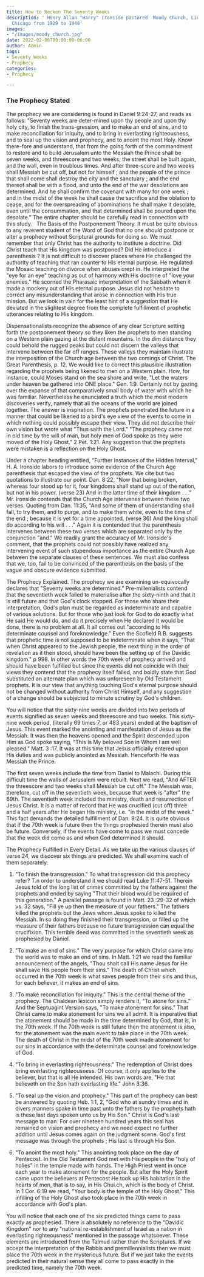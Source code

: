 ```yaml
---
title: How to Reckon The Seventy Weeks
description: ' Henry Allan "Harry" Ironside pastored  Moody Church, Lincoln Park,
  Chicago from 1929 to 1948'
images:
- "/images/moody_church.jpg"
date: 2022-02-06T00:00:00-06:00
author: Admin
tags:
- Seventy Weeks
- Prophecy
categories:
- Prophecy

---
```

### The Prophecy Stated

The prophecy we are considering is found in Daniel 9:24-27, and reads as follows: "Seventy weeks are deter-mined upon thy people and upon thy holy city, to finish the trans-gression, and to make an end of sins, and to make reconciliation for iniquity, and to bring in everlasting righteousness, and to seal up the vision and prophecy, and to anoint the most Holy. Know there-fore and understand, that from the going forth of the commandment to restore and to build Jerusalem unto the Messiah the Prince shall be seven weeks, and threescore and two weeks; the street shall be built again, and the wall, even in troublous times. And after three-score and two weeks shall Messiah be cut off, but not for himself ; and the people of the prince that shall come shall destroy the city and the sanctuary ; and the end thereof shall be with a flood, and unto the end of the war desolations are determined. And he shall confirm the covenant with many for one week ; and in the midst of the week he shall cause the sacrifice and the oblation to cease, and for the overspreading of abominations he shall make it desolate, even until the consummation, and that determined shall be poured upon the desolate." The entire chapter should be carefully read in connection with this study.
 
The Basis of the Postponement Theory. It must be quite obvious to any reverent student of the Word of God that no one should postpone or alter a prophecy without Scriptural grounds for doing so. We must remember that only Christ has the authority to institute a doctrine. Did Christ teach that His kingdom was postponed? Did He introduce a parenthesis ? It is not difficult to discover places where He challenged the authority of teaching that ran counter to His eternal purpose. He regulated the Mosaic teaching on divorce when abuses crept in. He interpreted the "eye for an eye" teaching as out of harmony with His doctrine of "love your enemies." He scorned the Pharasaic interpretation of the Sabbath when it made a mockery out of His eternal purpose. Jesus did not hesitate to correct any misunderstanding that arose in connection with His true mission. But we look in vain for the least hint of a suggestion that He deviated in the slightest degree from the complete fulfillment of prophetic utterances relating to His kingdom.

Dispensationalists recognize the absence of any clear Scripture setting forth the postponement theory so they liken the prophets to men standing on a Western plain gazing at the distant mountains. In the dim distance they could behold the rugged peaks but could not discern the valleys that intervene between the far off ranges. These valleys they maintain illustrate the interposition of the Church age between the two comings of Christ. The Great Parenthesis, p. 12. We would like to correct this plausible illustration regarding the prophets being likened to men on a Western plain. How, for instance, could Moses stand on the sea shore and write, "Let the waters under heaven be gathered into ONE place." Gen. 1:9. Certainly not by gazing over the expanse of that comparatively small body of water with which he was familiar. Nevertheless he enunciated a truth which the most modern discoveries verify, namely that all the oceans of the world are joined together. The answer is inspiration. The prophets penetrated the future in a manner that could be likened to a bird's eye view of the events to come in which nothing could possibly escape their view. They did not describe their own vision but wrote what "Thus saith the Lord." "The prophecy came not in old time by the will of man, but holy men of God spoke as they were moved of the Holy Ghost." 2 Pet. 1:21. Any suggestion that the prophets were mistaken is a reflection on the Holy Ghost.

Under a chapter heading entitled, "Further Instances of the Hidden Interval," H. A. Ironside labors to introduce some evidence of the Church Age parenthesis that escaped the view of the prophets. We cite but two quotations to illustrate our point. Dan. 8:22, "Now that being broken, whereas four stood up for it, four kingdoms shall stand up out of the nation, but not in his power. (verse 23) And in the latter time of their kingdom . . ." Mr. Ironside contends that the Church Age intervenes between these two verses. Quoting from Dan. 11:35, "And some of them of understanding shall fall, to try them, and to purge, and to make them white, even to the time of the end ; because it is yet for a time appointed. (verse 36) And the king shall do according to his will . . ." Again it is contended that the parenthesis intervenes between these two verses which are separated only by the conjunction "and." We readily grant the accuracy of Mr. Ironside's comment, that the prophets could not possibly have realized any intervening event of such stupendous importance as the entire Church Age between the separate clauses of these sentences. We must also confess that we, too, fail to be convinced of the parenthesis on the basis of the vague and obscure evidence submitted.

The Prophecy Explained. The prophecy we are examining un-equivocally declares that "Seventy weeks are determined." Pre-millenialists contend that the seventieth week failed to materialise after the sixty-ninth and that it is still future and that God's clock stopped. For those who share their interpretation, God's plan must be regarded as indeterminate and capable of various solutions. But for those who just look for God to do exactly what He said He would do, and do it precisely when He declared it would be done, there is no problem at all. It all comes out "according to His determinate counsel and foreknowledge." Even the Scofield R.B. suggests that prophetic time is not supposed to be indeterminate when it says, "That when Christ appeared to the Jewish people, the next thing in the order of revelation as it then stood, should have been the setting up of the Davidic kingdom." p 998. In other words the 70th week of prophecy arrived and should have been fulfilled but since the events did not coincide with their views they contend that the prophecy itself failed, and boldly state that God substituted an alternate plan which was unforeseen by Old Testament prophets. It is our view that anything touching God's eternal purpose should not be changed without authority from Christ Himself, and any suggestion of a change should be subjected to minute scrutiny by God's children.

You will notice that the sixty-nine weeks are divided into two periods of events signified as seven weeks and threescore and two weeks. This sixty-nine week period, (literally 69 times 7, or 483 years) ended at the baptism of Jesus. This event marked the anointing and manifestation of Jesus as the Messiah. It was then the heavens opened and the Spirit descended upon Him as God spoke saying, "This is My beloved Son in Whom I am well pleased." Matt. 3 :17. It was at this time that Jesus officially entered upon His duties and was publicly anointed as Messiah. Henceforth He was Messiah the Prince.

The first seven weeks include the time from Daniel to Malachi. During this difficult time the walls of Jerusalem were rebuilt. Next we read, "And AFTER the threescore and two weeks shall Messiah be cut off." The Messiah was, therefore, cut off in the seventieth week, because that week is "after" the 69th. The seventieth week included the ministry, death and resurrection of Jesus Christ. It is a matter of record that He was crucified (cut off) three and a half years after He began His ministry, i.e. "in the midst of the week." This fact demands the detailed fulfillment of Dan. 9:24. It is quite obvious that if the 70th week is future then the things prophesied therein must also be future. Conversely, if the events have come to pass we must concede that the week did come as and when God determined it should.

The Prophecy Fulfilled in Every Detail. As we take up the various clauses of verse 24, we discover six things are predicted. We shall examine each of them separately.

1. "To finish the transgression." To what transgression did this prophecy refer? T.n order to understand it we should read Luke 11:47-51. Therein Jesus told of the long list of crimes committed by the fathers against the prophets and ended by saying "That their blood would be required of this generation." A parallel passage is found in Matt. 23 :29-32 of which vs. 32 says, "Fill ye up then the measure of your fathers." The fathers killed the prophets but the Jews whom Jesus spoke to killed the Messiah. In so doing they finished their transgression, or filled up the measure of their fathers because no future transgression can equal the crucifixion. This terrible deed was committed in the seventieth week as prophesied by Daniel.

2. "To make an end of sins." The very purpose for which Christ came into the world was to make an end of sins. In Matt. 1:21 we read the familiar announcement of the angels, "Thou shalt call His name Jesus for He shall save His people from their sins." The death of Christ which occurred in the 70th week is what saves people from their sins and thus, for each believer, it makes an end of sins.

3. "To make reconciliation for iniquity." This is the central theme of the prophecy. The Chaldean lexicon simply renders it, "To atone for sins."' And the Septuagint Version says, "To make atonement for sins." That Christ came to make atonement for sins we all admit. It is imperative that the atonement should be made in the time determined by God, that is, in the 70th week. If the 70th week is still future then the atonement is also, for the atonement was the main event to take place in the 70th week. The death of Christ in the midst of the 70th week made atonement for our sins in accordance with the determinate counsel and foreknowledge of God.

4. "To bring in everlasting righteousness." The redemption of Christ does bring everlasting righteousness. Of course, it only applies to the believer, but that is all He intended. His own words are, "He that believeth on the Son hath everlasting life." John 3:36.

5. "To seal up the vision and prophecy." This part of the prophecy can best be answered by quoting Heb. 1:1, 2, "God who at sundry times and in divers manners spake in time past unto the fathers by the prophets hath is these last days spoken unto us by His Son." Christ is God's last message to man. For over nineteen hundred years this seal has remained on vision and prophecy and we need expect no further addition until Jesus comes again on the judgment scene. God's first message was through the prophets ; His last is through His Son.

6. "To anoint the most holy." This anointing took place on the day of Pentecost. In the Old Testament God met with His people in the "holy of holies" in the temple made with hands. The High Priest went in once each year to make atonement for the people. But after the Holy Spirit came upon the believers at Pentecost He took up His habitation in the hearts of men, that is to say, in His Chui.ch, which is the body of Christ. In 1 Cor. 6:19 we read, "Your body is the temple of the Holy Ghost." This infilling of the Holy Ghost also took place in the 70th week in accordance with God's plan.

You will notice that each one of the six predicted things came to pass exactly as prophesied. There is absolutely no reference to the "Davidic Kingdom" nor to any "national re-establishment of Israel as a nation in everlasting righteousness" mentioned in the passage whatsoever. These elements are introduced from the Talmud rather than the Scriptures. If we accept the interpretation of the Rabbis and premillennialists then we must place the 70th week in the mysterious future. But if we just take the events predicted in their natural sense they all come to pass exactly in the predicted time, namely the 70th week.